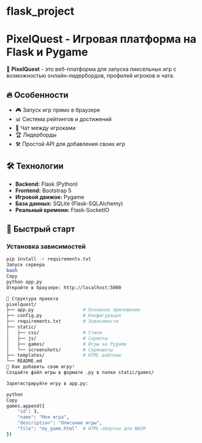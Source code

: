 # flask_project
# PixelQuest - Игровая платформа на Flask и Pygame

🚀 **PixelQuest** - это веб-платформа для запуска пиксельных игр с возможностью онлайн-лидербордов, профилей игроков и чата.

## 🔥 Особенности

- 🎮 Запуск игр прямо в браузере
- 📊 Система рейтингов и достижений
- 💬 Чат между игроками
- 🏆 Лидерборды
- 🛠️ Простой API для добавления своих игр

## 🛠 Технологии

- **Backend:** Flask (Python)
- **Frontend:** Bootstrap 5
- **Игровой движок:** Pygame
- **База данных:** SQLite (Flask-SQLAlchemy)
- **Реальный времени:** Flask-SocketIO

## 🚀 Быстрый старт

### Установка зависимостей
```bash
pip install -r requirements.txt
Запуск сервера
bash
Copy
python app.py
Откройте в браузере: http://localhost:5000

📂 Структура проекта
pixelquest/
├── app.py                  # Основное приложение
├── config.py               # Конфигурация
├── requirements.txt        # Зависимости
├── static/
│   ├── css/                # Стили
│   ├── js/                 # Скрипты
│   ├── games/              # Игры на Pygame
│   └── screenshots/        # Скриншоты
├── templates/              # HTML шаблоны
└── README.md
📝 Как добавить свою игру?
Создайте файл игры в формате .py в папке static/games/

Зарегистрируйте игру в app.py:

python
Copy
games.append({
    "id": 3,
    "name": "Моя игра",
    "description": "Описание игры",
    "file": "my_game.html"  # HTML-обертка для WASM
})
